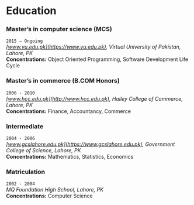 # Education

### Master’s in computer science (MCS)
`2015 – Ongoing`  
_[www.vu.edu.pk](https://www.vu.edu.pk), Virtual University of Pakistan, Lahore, PK_  
**Concentrations:** Object Oriented Programming, Software Development Life Cycle

### Master’s in commerce (B.COM Honors)
`2006 - 2010`  
_[www.hcc.edu.pk](http://www.hcc.edu.pk), Hailey College of Commerce, Lahore, PK_  
**Concentrations:** Finance, Accountancy, Commerce 

### Intermediate
`2004 - 2006`  
_[www.gcslahore.edu.pk](https://www.gcslahore.edu.pk), Government College of Science, Lahore, PK_  
**Concentrations:** Mathematics, Statistics, Economics

### Matriculation
`2002 - 2004`  
_MQ Foundation High School, Lahore, PK_  
**Concentrations:** Computer Science 